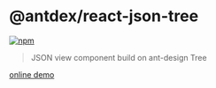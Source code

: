 # @antdex/react-json-tree

[![npm](https://img.shields.io/npm/v/@antdex/react-json-tree.svg)](https://www.npmjs.com/package/@antdex/react-json-tree)

> JSON view component build on ant-design Tree

[online demo](https://antdex.github.io/react-json-tree/)

